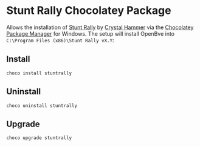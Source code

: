 # Stunt Rally Chocolatey Package
Allows the installation of [Stunt Rally](https://github.com/stuntrally/stuntrally3) by [Crystal Hammer](https://github.com/cryham) via the [Chocolatey Package Manager](https://community.chocolatey.org/) for Windows. The setup will install OpenBve into `C:\Program Files (x86)\Stunt Rally vX.Y`:

## Install
```pwsh
choco install stuntrally
```

## Uninstall
```pwsh
choco uninstall stuntrally
```

## Upgrade
```pwsh
choco upgrade stuntrally
```
